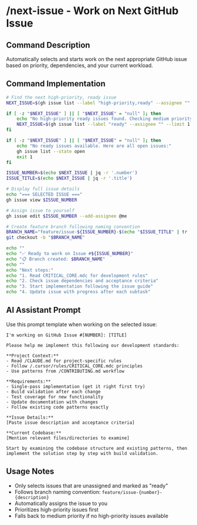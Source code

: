 # /next-issue - Work on Next GitHub Issue

## Command Description
Automatically selects and starts work on the next appropriate GitHub issue based on priority, dependencies, and your current workload.

## Command Implementation

```bash
# Find the next high-priority, ready issue
NEXT_ISSUE=$(gh issue list --label "high-priority,ready" --assignee "" --limit 1 --json number,title --jq '.[0]')

if [ -z "$NEXT_ISSUE" ] || [ "$NEXT_ISSUE" = "null" ]; then
    echo "No high-priority ready issues found. Checking medium priority..."
    NEXT_ISSUE=$(gh issue list --label "ready" --assignee "" --limit 1 --json number,title --jq '.[0]')
fi

if [ -z "$NEXT_ISSUE" ] || [ "$NEXT_ISSUE" = "null" ]; then
    echo "No ready issues available. Here are all open issues:"
    gh issue list --state open
    exit 1
fi

ISSUE_NUMBER=$(echo $NEXT_ISSUE | jq -r '.number')
ISSUE_TITLE=$(echo $NEXT_ISSUE | jq -r '.title')

# Display full issue details
echo "=== SELECTED ISSUE ==="
gh issue view $ISSUE_NUMBER

# Assign issue to yourself
gh issue edit $ISSUE_NUMBER --add-assignee @me

# Create feature branch following naming convention
BRANCH_NAME="feature/issue-${ISSUE_NUMBER}-$(echo "$ISSUE_TITLE" | tr '[:upper:]' '[:lower:]' | sed 's/[^a-z0-9]/-/g' | sed 's/--*/-/g' | sed 's/-$//')"
git checkout -b "$BRANCH_NAME"

echo ""
echo "✅ Ready to work on Issue #${ISSUE_NUMBER}"
echo "📋 Branch created: $BRANCH_NAME"
echo ""
echo "Next steps:"
echo "1. Read CRITICAL_CORE.mdc for development rules"
echo "2. Check issue dependencies and acceptance criteria"
echo "3. Start implementation following the issue guide"
echo "4. Update issue with progress after each subtask"
```

## AI Assistant Prompt
Use this prompt template when working on the selected issue:

```
I'm working on GitHub Issue #[NUMBER]: [TITLE]

Please help me implement this following our development standards:

**Project Context:**
- Read /CLAUDE.md for project-specific rules
- Follow /.cursor/rules/CRITICAL_CORE.mdc principles
- Use patterns from /CONTRIBUTING.md workflow

**Requirements:**
- Single-pass implementation (get it right first try)
- Build validation after each change
- Test coverage for new functionality
- Update documentation with changes
- Follow existing code patterns exactly

**Issue Details:**
[Paste issue description and acceptance criteria]

**Current Codebase:**
[Mention relevant files/directories to examine]

Start by examining the codebase structure and existing patterns, then implement the solution step by step with build validation.
```

## Usage Notes
- Only selects issues that are unassigned and marked as "ready"
- Follows branch naming convention: `feature/issue-{number}-{description}`
- Automatically assigns the issue to you
- Prioritizes high-priority issues first
- Falls back to medium priority if no high-priority issues available